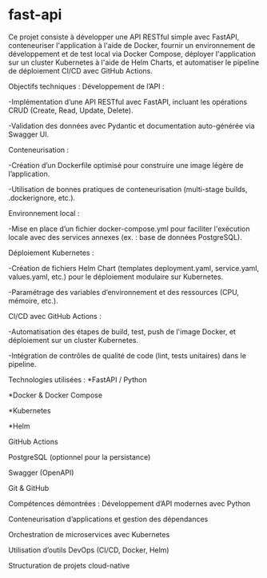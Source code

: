 # fast-api
Ce projet consiste à développer une API RESTful simple avec FastAPI, conteneuriser l'application à l'aide de Docker, fournir un environnement de développement et de test local via Docker Compose, déployer l'application sur un cluster Kubernetes à l'aide de Helm Charts, et automatiser le pipeline de déploiement CI/CD avec GitHub Actions.

Objectifs techniques :
Développement de l’API :

-Implémentation d’une API RESTful avec FastAPI, incluant les opérations CRUD (Create, Read, Update, Delete).

-Validation des données avec Pydantic et documentation auto-générée via Swagger UI.

Conteneurisation :

-Création d’un Dockerfile optimisé pour construire une image légère de l’application.

-Utilisation de bonnes pratiques de conteneurisation (multi-stage builds, .dockerignore, etc.).

Environnement local :

-Mise en place d’un fichier docker-compose.yml pour faciliter l'exécution locale avec des services annexes (ex. : base de données PostgreSQL).

Déploiement Kubernetes :

-Création de fichiers Helm Chart (templates deployment.yaml, service.yaml, values.yaml, etc.) pour le déploiement modulaire sur Kubernetes.

-Paramétrage des variables d’environnement et des ressources (CPU, mémoire, etc.).

CI/CD avec GitHub Actions :

-Automatisation des étapes de build, test, push de l'image Docker, et déploiement sur un cluster Kubernetes.

-Intégration de contrôles de qualité de code (lint, tests unitaires) dans le pipeline.

Technologies utilisées :
*FastAPI / Python

*Docker & Docker Compose

*Kubernetes

*Helm

GitHub Actions

PostgreSQL (optionnel pour la persistance)

Swagger (OpenAPI)

Git & GitHub

Compétences démontrées :
Développement d’API modernes avec Python

Conteneurisation d’applications et gestion des dépendances

Orchestration de microservices avec Kubernetes

Utilisation d’outils DevOps (CI/CD, Docker, Helm)

Structuration de projets cloud-native

